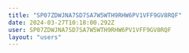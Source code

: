 ```yaml
---
title: "SP07ZDWJNA7SD7SA7W5WTH9RHW6PV1VFF9GV8RQF"
date: 2024-03-27T10:18:00.292Z
user: SP07ZDWJNA7SD7SA7W5WTH9RHW6PV1VFF9GV8RQF
layout: "users"
---
```

    